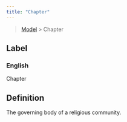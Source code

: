 ```yaml
---
title: "Chapter"
---
```


> [Model](./../) > Chapter

## Label

### English
Chapter


## Definition
The governing body of a religious community. 


    
